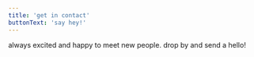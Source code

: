 ```yaml
---
title: 'get in contact'
buttonText: 'say hey!'
---
```


always excited and happy to meet new people. drop by and send a hello!
